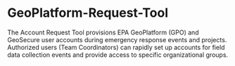 # GeoPlatform-Request-Tool

The Account Request Tool provisions EPA GeoPlatform (GPO) and GeoSecure user accounts during emergency response events and projects. Authorized users (Team Coordinators) can rapidly set up accounts for field data collection events and provide access to specific organizational groups.
